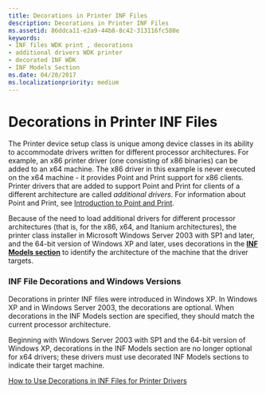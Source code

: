 ```yaml
---
title: Decorations in Printer INF Files
description: Decorations in Printer INF Files
ms.assetid: 86ddca11-e2a9-44b8-8c42-313116fc580e
keywords:
- INF files WDK print , decorations
- additional drivers WDK printer
- decorated INF WDK
- INF Models Section
ms.date: 04/20/2017
ms.localizationpriority: medium
---
```


# Decorations in Printer INF Files


The Printer device setup class is unique among device classes in its ability to accommodate drivers written for different processor architectures. For example, an x86 printer driver (one consisting of x86 binaries) can be added to an x64 machine. The x86 driver in this example is never executed on the x64 machine - it provides Point and Print support for x86 clients. Printer drivers that are added to support Point and Print for clients of a different architecture are called *additional drivers*. For information about Point and Print, see [Introduction to Point and Print](introduction-to-point-and-print.md).

Because of the need to load additional drivers for different processor architectures (that is, for the x86, x64, and Itanium architectures), the printer class installer in Microsoft Windows Server 2003 with SP1 and later, and the 64-bit version of Windows XP and later, uses decorations in the [**INF Models section**](../install/inf-models-section.md) to identify the architecture of the machine that the driver targets.

### INF File Decorations and Windows Versions

Decorations in printer INF files were introduced in Windows XP. In Windows XP and in Windows Server 2003, the decorations are optional. When decorations in the INF Models section are specified, they should match the current processor architecture.

Beginning with Windows Server 2003 with SP1 and the 64-bit version of Windows XP, decorations in the INF Models section are no longer optional for x64 drivers; these drivers must use decorated INF Models sections to indicate their target machine.

[How to Use Decorations in INF Files for Printer Drivers](how-to-use-decorations-in-inf-files-for-printer-drivers.md)

 

